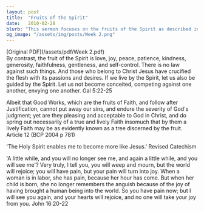```yaml
---
layout: post
title:  "Fruits of the Spirit"
date:   2010-02-28
blurb: "This sermon focuses on the fruits of the Spirit as described in Galatians 5:22-25. It emphasizes that these virtues are the result of a true and lively faith, and that they are pleasing and acceptable to God. The sermon also draws on the analogy of a woman in labor, suggesting that spiritual growth, like childbirth, can involve pain but ultimately leads to joy."
og_image: "/assets/img/posts/Week 2.png"
---
```

[Original PDF](/assets/pdf/Week 2.pdf)    
By contrast, the fruit of the Spirit is love, joy, peace, patience, kindness, generosity, faithfulness, gentleness, and self-control. There is no law against such things. And those who belong to Christ Jesus have crucified the flesh with its passions and desires. If we live by the Spirit, let us also be guided by the Spirit. Let us not become conceited, competing against one another, envying one another. Gal 5:22-25

Albeit that Good Works, which are the fruits of Faith, and follow after Justification, cannot put away our sins, and endure the severity of God's judgment; yet are they pleasing and acceptable to God in Christ, and do spring out necessarily of a true and lively Faith insomuch that by them a lively Faith may be as evidently known as a tree discerned by the fruit. Article 12 (BCP 2004 p 781)

'The Holy Spirit enables me to become more like Jesus.' Revised Catechism

'A little while, and you will no longer see me, and again a little while, and you will see me'? Very truly, I tell you, you will weep and mourn, but the world will rejoice; you will have pain, but your pain will turn into joy. When a woman is in labor, she has pain, because her hour has come. But when her child is born, she no longer remembers the anguish because of the joy of having brought a human being into the world. So you have pain now; but I will see you again, and your hearts will rejoice, and no one will take your joy from you. John 16:20-22
